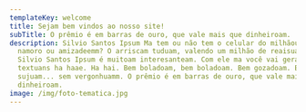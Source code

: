 ```yaml
---
templateKey: welcome
title: Sejam bem vindos ao nosso site!
subTitle: O prêmio é em barras de ouro, que vale mais que dinheiroam.
description: Silvio Santos Ipsum Ma tem ou não tem o celular do milhãouamm? É
  namoro ou amizadeemm? O arriscam tuduam, valendo um milhão de reaisuam. Ma o
  Silvio Santos Ipsum é muitoam interesanteam. Com ele ma você vai gerar
  textuans ha haae. Ha hai. Bem boladoam, bem boladoam. Bem gozadoam. Boca
  sujuam... sem vergonhuamm. O prêmio é em barras de ouro, que vale mais que
  dinheiroam.
image: /img/foto-tematica.jpg
---
```

